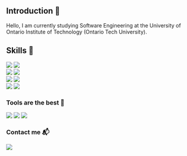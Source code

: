 ## Introduction :wave:
Hello, I am currently studying Software Engineering at the University of Ontario Institute of Technology (Ontario Tech University).

## Skills :wrench:
<span>
<img src="https://img.shields.io/badge/-Javascript-F7DF1E?logo=javascript&logoColor=white&style=flat" />
<img src="https://img.shields.io/badge/-Typescript-3178C6?logo=typescript&logoColor=white&style=flat" href="https://www.typescriptlang.org/" />
<br/>
<img src="https://img.shields.io/badge/-React-61DAFB?logo=react&logoColor=white&style=flat" />
<img src="https://img.shields.io/badge/-Tailwind CSS-06B6D4?logo=tailwind css&logoColor=white&style=flat" />
<br/>
<img src="https://img.shields.io/badge/-Python-3776AB?logo=python&logoColor=white&style=flat" />
<img src="https://img.shields.io/badge/-SQLite-4479A1?logo=sqlite&logoColor=white&style=flat" />
<br/>
<img src="https://img.shields.io/badge/-C++-00599C?logo=cplusplus&logoColor=white&style=flat" />
<img src="https://img.shields.io/badge/-Arduino-0E5980?logo=arduino&logoColor=white&style=flat" />
<span/>

### Tools are the best 🧰
<span>
<img src="https://img.shields.io/badge/-Git-F05032?logo=git&logoColor=white&style=flat" />
<img src="https://img.shields.io/badge/-Windows-0078D6?logo=windows&logoColor=white&style=flat" />
<img src="https://img.shields.io/badge/-Visual studio Code-007ACC?logo=visual studio code&logoColor=white&style=flat" />
<span/>

### Contact me :mailbox_with_mail:
<a title="jonathan.leaper@ontariotechu.net" href="https://mail.google.com/mail/?view=cm&fs=1&to=jonathan.leaper@ontariotechu.net" target="_blank" rel="noopener noreferrer"><img src="https://img.shields.io/badge/-Email-EA4335?logo=gmail&logoColor=white&style=for-the-badge" /></a>
